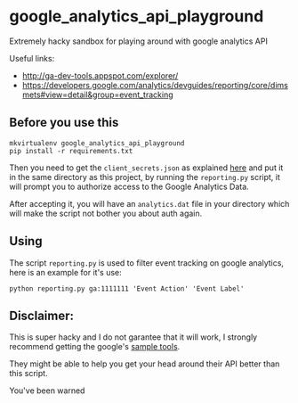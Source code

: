 google_analytics_api_playground
===========================

Extremely hacky sandbox for playing around with google analytics API

Useful links:

* http://ga-dev-tools.appspot.com/explorer/
* https://developers.google.com/analytics/devguides/reporting/core/dimsmets#view=detail&group=event_tracking

## Before you use this

    mkvirtualenv google_analytics_api_playground
    pip install -r requirements.txt

Then you need to get the `client_secrets.json` as explained [here](https://developers.google.com/analytics/solutions/articles/hello-analytics-api#register_project)
and put it in the same directory as this project, by running the `reporting.py`
script, it will prompt you to authorize access to the Google Analytics Data.

After accepting it, you will have an `analytics.dat` file in your directory
which will make the script not bother you about auth again.

## Using

The script `reporting.py` is used to filter event tracking on google analytics,
here is an example for it's use:

    python reporting.py ga:1111111 'Event Action' 'Event Label'

## Disclaimer:

This is super hacky and I do not garantee that it will work, I strongly recommend
getting the google's [sample tools](https://code.google.com/p/google-api-python-client/source/browse/#hg%2Fsamples%2Fanalytics).

They might be able to help you get your head around their API better than this script.

You've been warned
